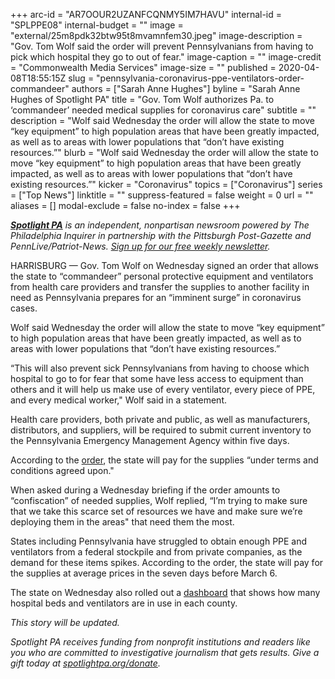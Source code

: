 +++
arc-id = "AR7OOUR2UZANFCQNMY5IM7HAVU"
internal-id = "SPLPPE08"
internal-budget = ""
image = "external/25m8pdk32btw95t8mvamnfem30.jpeg"
image-description = "Gov. Tom Wolf said the order will prevent Pennsylvanians from having to pick which hospital they go to out of fear."
image-caption = ""
image-credit = "Commonwealth Media Services"
image-size = ""
published = 2020-04-08T18:55:15Z
slug = "pennsylvania-coronavirus-ppe-ventilators-order-commandeer"
authors = ["Sarah Anne Hughes"]
byline = "Sarah Anne Hughes of Spotlight PA"
title = "Gov. Tom Wolf authorizes Pa. to ‘commandeer’ needed medical supplies for coronavirus care"
subtitle = ""
description = "Wolf said Wednesday the order will allow the state to move “key equipment” to high population areas that have been greatly impacted, as well as to areas with lower populations that “don’t have existing resources.”"
blurb = "Wolf said Wednesday the order will allow the state to move “key equipment” to high population areas that have been greatly impacted, as well as to areas with lower populations that “don’t have existing resources.”"
kicker = "Coronavirus"
topics = ["Coronavirus"]
series = ["Top News"]
linktitle = ""
suppress-featured = false
weight = 0
url = ""
aliases = []
modal-exclude = false
no-index = false
+++

<a href="https://www.spotlightpa.org/"><i><b>Spotlight PA</b></i></a><i> is an independent, nonpartisan newsroom powered by The Philadelphia Inquirer in partnership with the Pittsburgh Post-Gazette and PennLive/Patriot-News. </i><a href="https://www.spotlightpa.org/newsletters"><i>Sign up for our free weekly newsletter</i></a><i>.</i>

HARRISBURG — Gov. Tom Wolf on Wednesday signed an order that allows the state to “commandeer” personal protective equipment and ventilators from health care providers and transfer the supplies to another facility in need as Pennsylvania prepares for an “imminent surge” in coronavirus cases.

Wolf said Wednesday the order will allow the state to move “key equipment” to high population areas that have been greatly impacted, as well as to areas with lower populations that “don’t have existing resources.”

“This will also prevent sick Pennsylvanians from having to choose which hospital to go to for fear that some have less access to equipment than others and it will help us make use of every ventilator, every piece of PPE, and every medical worker," Wolf said in a statement.

Health care providers, both private and public, as well as manufacturers, distributors, and suppliers, will be required to submit current inventory to the Pennsylvania Emergency Management Agency within five days.

According to the <a href="https://www.governor.pa.gov/wp-content/uploads/2020/04/20200408-GOV-Critical-Medical-Resources-Order.pdf" target=_blank>order</a>, the state will pay for the supplies “under terms and conditions agreed upon."

When asked during a Wednesday briefing if the order amounts to “confiscation” of needed supplies, Wolf replied, “I’m trying to make sure that we take this scarce set of resources we have and make sure we’re deploying them in the areas" that need them the most.

States including Pennsylvania have struggled to obtain enough PPE and ventilators from a federal stockpile and from private companies, as the demand for these items spikes. According to the order, the state will pay for the supplies at average prices in the seven days before March 6.

The state on Wednesday also rolled out a <a href="https://www.arcgis.com/apps/opsdashboard/index.html#/85054b06472e4208b02285b8557f24cf" target=_blank>dashboard</a> that shows how many hospital beds and ventilators are in use in each county.

<i>This story will be updated.</i>

<i>Spotlight PA receives funding from nonprofit institutions and readers like you who are committed to investigative journalism that gets results. Give a gift today at </i><a href="https://www.spotlightpa.org/donate"><i>spotlightpa.org/donate</i></a><i>.</i>
